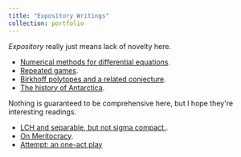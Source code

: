 ```yaml
---
title: "Expository Writings"
collection: portfolio
---
```

*Expository* really just means lack of novelty here.
-  [Numerical methods for differential equations](http://Zhi0467.github.io/files/Numerical_Methods_for_Differential_Equations.pdf).
- [Repeated games](http://Zhi0467.github.io/files/drp_report.pdf).
- [Birkhoff polytopes and a related conjecture](http://Zhi0467.github.io/files/249final_notes.pdf).
- [The history of Antarctica](http://Zhi0467.github.io/files/an.pdf).

Nothing is guaranteed to be comprehensive here, but I hope they're interesting readings.
- [LCH and separable, but not sigma compact.](http://Zhi0467.github.io/files/mono_LCH_example.pdf).
- [On Meritocracy](http://Zhi0467.github.io/files/On-Meritocracy.pdf). 
- [Attempt: an one-act play](http://Zhi0467.github.io/files/In-Search-of-Lost-Memory.pdf)